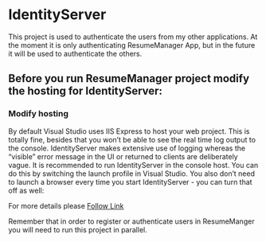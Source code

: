 # IdentityServer

This project is used to authenticate the users from my other applications.
At the moment it is only authenticating ResumeManager App, but in the future it will be used to authenticate the others.

## Before you run ResumeManager project modify the hosting for IdentityServer:

### Modify hosting
By default Visual Studio uses IIS Express to host your web project. This is totally fine, besides that you won’t be able to see the real time log output to the console.
IdentityServer makes extensive use of logging whereas the “visible” error message in the UI or returned to clients are deliberately vague.
It is recommended to run IdentityServer in the console host. You can do this by switching the launch profile in Visual Studio. You also don’t need to launch a browser every time you start IdentityServer - you can turn that off as well:

For more details please [Follow Link](http://docs.identityserver.io/en/release/quickstarts/0_overview.html#modify-hosting)

Remember that in order to register or authenticate users in ResumeManger you will need to run this project in parallel.
